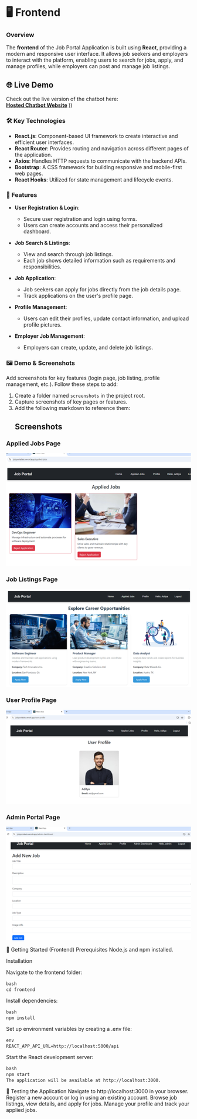 # 🖥️ Frontend

### Overview
The **frontend** of the Job Portal Application is built using **React**, providing a modern and responsive user interface. It allows job seekers and employers to interact with the platform, enabling users to search for jobs, apply, and manage profiles, while employers can post and manage job listings.


## 🌐 **Live Demo**
Check out the live version of the chatbot here:  
[**Hosted Chatbot Website**](https://jobportalats.vercel.app/)
))

### 🛠️ Key Technologies
- **React.js**: Component-based UI framework to create interactive and efficient user interfaces.
- **React Router**: Provides routing and navigation across different pages of the application.
- **Axios**: Handles HTTP requests to communicate with the backend APIs.
- **Bootstrap**: A CSS framework for building responsive and mobile-first web pages.
- **React Hooks**: Utilized for state management and lifecycle events.

### 🔑 Features
- **User Registration & Login**: 
  - Secure user registration and login using forms.
  - Users can create accounts and access their personalized dashboard.
  
- **Job Search & Listings**: 
  - View and search through job listings.
  - Each job shows detailed information such as requirements and responsibilities.
  
- **Job Application**: 
  - Job seekers can apply for jobs directly from the job details page.
  - Track applications on the user's profile page.
  
- **Profile Management**: 
  - Users can edit their profiles, update contact information, and upload profile pictures.
  
- **Employer Job Management**: 
  - Employers can create, update, and delete job listings.

### 🖼️ Demo & Screenshots
Add screenshots for key features (login page, job listing, profile management, etc.). Follow these steps to add:
1. Create a folder named `screenshots` in the project root.
2. Capture screenshots of key pages or features.
3. Add the following markdown to reference them:
   ## Screenshots

### Applied Jobs Page
![Applied Jobs](./Appliedjobs.png)

### Job Listings Page
![Job Listings](./joblistings.png)

### User Profile Page
![User Profile](./userprofile.png)

### Admin Portal Page
![Admin Portal](./adminportal.png)

🚀 Getting Started (Frontend)
Prerequisites
Node.js and npm installed.

Installation

Navigate to the frontend folder:

    bash
    cd frontend

Install dependencies:

    bash
    npm install

Set up environment variables by creating a .env file:

    env
    REACT_APP_API_URL=http://localhost:5000/api
    
Start the React development server:

    bash
    npm start
    The application will be available at http://localhost:3000.

🧪 Testing the Application
Navigate to http://localhost:3000 in your browser.
Register a new account or log in using an existing account.
Browse job listings, view details, and apply for jobs.
Manage your profile and track your applied jobs.
